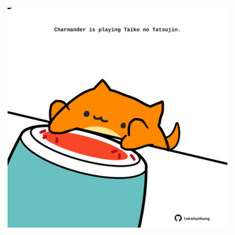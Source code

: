 <!-- built at 09/05/2025, 01:28:03 UTC -->
<p align="center">
  <img width="500" height="500" src="./ReadmeImage.svg">
</p>
